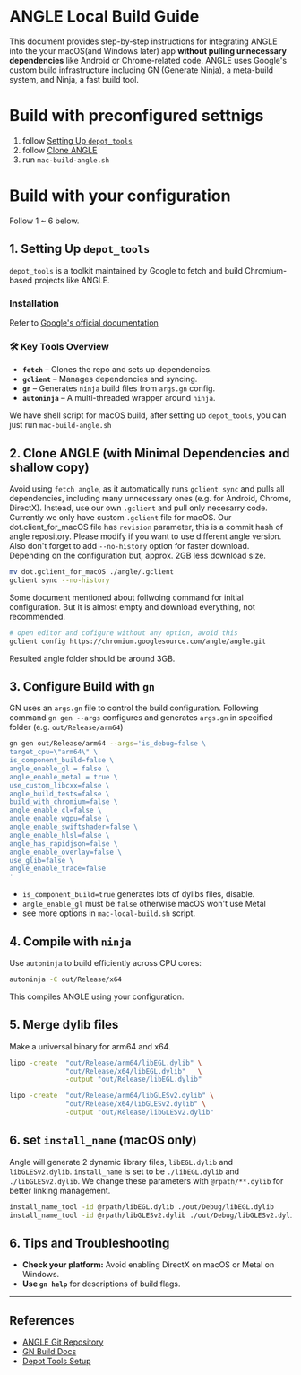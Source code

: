 # ANGLE Local Build Guide

This document provides step-by-step instructions for integrating ANGLE into the your macOS(and Windows later) app **without pulling unnecessary dependencies** like Android or Chrome-related code. ANGLE uses Google's custom build infrastructure including GN (Generate Ninja), a meta-build system, and Ninja, a fast build tool.

# Build with preconfigured settnigs
1. follow [Setting Up `depot_tools`](#1-setting-up-depot_tools)
2. follow [Clone ANGLE](#2-clone-angle-with-minimal-dependencies-and-shallow-copy)
3. run `mac-build-angle.sh`

# Build with your configuration 
Follow 1 ~ 6 below.

## 1. Setting Up `depot_tools`

`depot_tools` is a toolkit maintained by Google to fetch and build Chromium-based projects like ANGLE. 

### Installation
Refer to [Google's official documentation](https://commondatastorage.googleapis.com/chrome-infra-docs/flat/depot_tools/docs/html/depot_tools_tutorial.html#_setting_up)

### 🛠 Key Tools Overview

- **`fetch`** – Clones the repo and sets up dependencies.
- **`gclient`** – Manages dependencies and syncing.
- **`gn`** – Generates `ninja` build files from `args.gn` config.
- **`autoninja`** – A multi-threaded wrapper around `ninja`.


We have shell script for macOS build, after setting up `depot_tools`, you can just run `mac-build-angle.sh`


## 2. Clone ANGLE (with Minimal Dependencies and shallow copy)

Avoid using `fetch angle`, as it automatically runs `gclient sync` and pulls all dependencies, including many unnecessary ones (e.g. for Android, Chrome, DirectX). Instead, use our own `.gclient` and pull only necesarry code. Currently we only have custom `.gclient` file for macOS. Our dot.client_for_macOS file has `revision` parameter, this is a commit hash of angle repository. Please modify if you want to use different angle version. Also don't forget to add `--no-history` option for faster download. Depending on the configuration but, approx. 2GB less download size.

```bash
mv dot.gclient_for_macOS ./angle/.gclient
gclient sync --no-history
```

Some document mentioned about follwoing command for initial configuration. But it is almost empty and download everything, not recommended.

```bash
# open editor and cofigure without any option, avoid this
gclient config https://chromium.googlesource.com/angle/angle.git
```

Resulted angle folder should be around 3GB.

## 3. Configure Build with `gn`

GN uses an `args.gn` file to control the build configuration. 
Following command `gn gen --args` configures and generates `args.gn` in specified folder (e.g. `out/Release/arm64`)

```bash
gn gen out/Release/arm64 --args='is_debug=false \
target_cpu=\"arm64\" \
is_component_build=false \
angle_enable_gl = false \
angle_enable_metal = true \
use_custom_libcxx=false \
angle_build_tests=false \
build_with_chromium=false \
angle_enable_cl=false \
angle_enable_wgpu=false \
angle_enable_swiftshader=false \
angle_enable_hlsl=false \
angle_has_rapidjson=false \
angle_enable_overlay=false \
use_glib=false \
angle_enable_trace=false
'
```

- `is_component_build=true` generates lots of dylibs files, disable.
- `angle_enable_gl` must be `false` otherwise macOS won't use Metal
- see more options in `mac-local-build.sh` script.

## 4. Compile with `ninja`

Use `autoninja` to build efficiently across CPU cores:

```bash
autoninja -C out/Release/x64
```

This compiles ANGLE using your configuration.

## 5. Merge dylib files

Make a universal binary for arm64 and x64.

```bash
lipo -create  "out/Release/arm64/libEGL.dylib" \
              "out/Release/x64/libEGL.dylib"   \
              -output "out/Release/libEGL.dylib"

lipo -create  "out/Release/arm64/libGLESv2.dylib" \
              "out/Release/x64/libGLESv2.dylib" \
              -output "out/Release/libGLESv2.dylib"
```

## 6. set `install_name` (macOS only)

Angle will generate 2 dynamic library files, `libEGL.dylib` and `libGLESv2.dylib`. `install_name` is set to be `./libEGL.dylib` and `./libGLESv2.dylib`. 
We change these parameters with `@rpath/**.dylib` for better linking management.

```bash
install_name_tool -id @rpath/libEGL.dylib ./out/Debug/libEGL.dylib
install_name_tool -id @rpath/libGLESv2.dylib ./out/Debug/libGLESv2.dylib

```

## 6. Tips and Troubleshooting

- **Check your platform:** Avoid enabling DirectX on macOS or Metal on Windows.
- **Use `gn help`** for descriptions of build flags.

---

## References

- [ANGLE Git Repository](https://chromium.googlesource.com/angle/angle)
- [GN Build Docs](https://gn.googlesource.com/gn/)
- [Depot Tools Setup](https://commondatastorage.googleapis.com/chrome-infra-docs/flat/depot_tools/docs/html/depot_tools.html)
